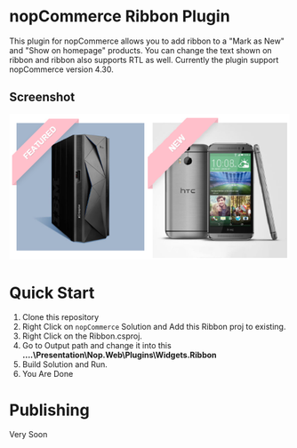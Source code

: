 

 # nopCommerce Ribbon Plugin
This plugin for nopCommerce allows you to add ribbon to a "Mark as New" and "Show on homepage" products. You can change the text shown on ribbon and ribbon also supports RTL as well. Currently the plugin support nopCommerce version 4.30.

## Screenshot 
![Screenshots](/_docs/pic.jpg )

# <a name="quick-start"></a>Quick Start
1. Clone this repository
2. Right Click on `nopCommerce` Solution and Add this Ribbon proj to existing.
3. Right Click on the Ribbon.csproj.
4. Go to Output path and change it into this **..\..\Presentation\Nop.Web\Plugins\Widgets.Ribbon**
5. Build Solution and Run.
6. You Are Done

# Publishing
Very Soon 
 
